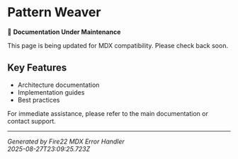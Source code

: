 # Pattern Weaver

🔧 **Documentation Under Maintenance**

This page is being updated for MDX compatibility. Please check back soon.

## Key Features

- Architecture documentation
- Implementation guides
- Best practices

For immediate assistance, please refer to the main documentation or contact
support.

---

_Generated by Fire22 MDX Error Handler_  
_2025-08-27T23:09:25.723Z_
